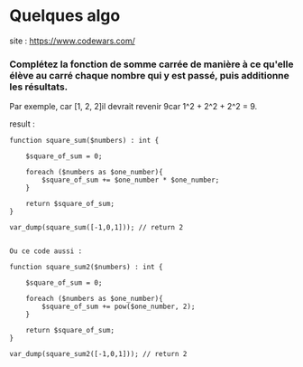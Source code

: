 # Quelques algo

site : https://www.codewars.com/

### Complétez la fonction de somme carrée de manière à ce qu'elle élève au carré chaque nombre qui y est passé, puis additionne les résultats.

Par exemple, car [1, 2, 2]il devrait revenir 9car 1^2 + 2^2 + 2^2 = 9.

result :

    function square_sum($numbers) : int {

        $square_of_sum = 0;

        foreach ($numbers as $one_number){
            $square_of_sum += $one_number * $one_number;
        }
        
        return $square_of_sum;
    }
    
    var_dump(square_sum([-1,0,1])); // return 2


    Ou ce code aussi :

    function square_sum2($numbers) : int {

        $square_of_sum = 0;

        foreach ($numbers as $one_number){
            $square_of_sum += pow($one_number, 2);
        }
        
        return $square_of_sum;
    }
    
    var_dump(square_sum2([-1,0,1])); // return 2
